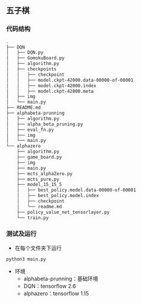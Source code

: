 ## 五子棋
### 代码结构
```sh
.
├── DQN
│   ├── DQN.py
│   ├── GomokuBoard.py
│   ├── algorithm.py
│   ├── checkpoints
│   │   ├── checkpoint
│   │   ├── model.ckpt-42000.data-00000-of-00001
│   │   ├── model.ckpt-42000.index
│   │   ├── model.ckpt-42000.meta
│   ├── img
│   └── main.py
├── README.md
├── alphabeta-prunning
│   ├── algorithm.py
│   ├── alpha_beta_pruning.py
│   ├── eval_fn.py
│   ├── img
│   └── main.py
└── alphazero
    ├── algorithm.py
    ├── game_board.py
    ├── img
    ├── main.py
    ├── mcts_alphaZero.py
    ├── mcts_pure.py
    ├── model_15_15_5
    │   ├── best_policy.model.data-00000-of-00001
    │   ├── best_policy.model.index
    │   ├── checkpoint
    │   └── readme.md
    ├── policy_value_net_tensorlayer.py
    └── train.py
```
### 测试及运行
- 在每个文件夹下运行
```sh
python3 main.py
```
- 环境
  - alphabeta-prunning：基础环境
  - DQN：tensorflow 2.6
  - alphazero：tensorflow 1.15